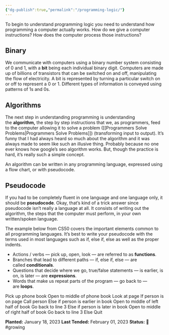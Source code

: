 ```yaml
---
{"dg-publish":true,"permalink":"/programming-logic/"}
---
```



To begin to understand programming logic you need to understand how programming a computer actually works. How do we give a computer instructions? How does the computer process those instructions?

## Binary

We communicate with computers using a binary number system consisting of 0 and 1, with a **bit** being each individual binary digit. Computers are made up of billions of transistors that can be switched on and off, manipulating the flow of electricity. A bit is represented by turning a particular switch on or off to represent a 0 or 1. Different types of information is conveyed using patterns of 1s and 0s.

## Algorithms

The next step in understanding programming is understanding the **algorithm,** the step by step instructions that we, as programmers, feed to the computer allowing it to solve a problem ([[Programmers Solve Problems\|Programmers Solve Problems]]) (transforming input to output). It’s funny that I had always heard so much about the algorithm and it was always made to seem like such an illusive thing. Probably because no one ever knows how google’s seo algorithm works. But, though the practice is hard, it’s really such a simple concept.

An algorithm can be written in any programming language, expressed using a flow chart, or with pseudocode.

## Pseudocode

If you had to be completely fluent in one language and one language only, it should be **pseudocode**. Okay, that’s kind of a trick answer since pseudocode isn’t really a language at all. It consists of writing out the algorithm, the steps that the computer must perform, in your own written/spoken language.

The example below from CS50 covers the important elements common to all programming languages. It’s best to write your pseudocode with the terms used in most languages such as if, else if, else as well as the proper indents.

-   Actions / verbs — pick up, open, look — are referred to as **functions**.
-   Branches that lead to different paths — if, else if, else — are called **conditionals**.
-   Questions that decide where we go, true/false statements — is earlier, is on, is later — are **expressions**.
-   Words that make us repeat parts of the program — go back to — are **loops**.

Pick up phone book
Open to middle of phone book
Look at page
	If person is on page
		Call person
	Else if person is earlier in book
		Open to middle of left half of book
		Go back to line 3
	Else if person is later in book
		Open to middle of right half of book
		Go back to line 3
	Else
		Quit

**Planted:** January 18, 2023
**Last Tended:** February 01, 2023
**Status:** 🌿 #growing 